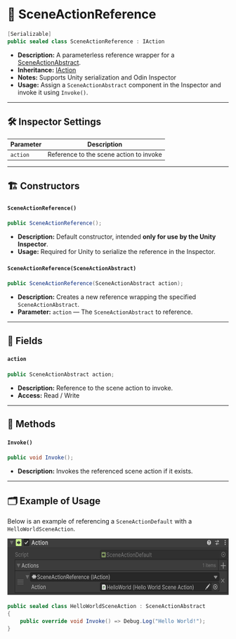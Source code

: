 # 🧩 SceneActionReference

```csharp
[Serializable]
public sealed class SceneActionReference : IAction
```

- **Description:** A parameterless reference wrapper for a [SceneActionAbstract](SceneActionAbstract.md).
- **Inheritance:** [IAction](IAction.md)
- **Notes:** Supports Unity serialization and Odin Inspector
- **Usage:** Assign a `SceneActionAbstract` component in the Inspector and invoke it using `Invoke()`.

---

## 🛠 Inspector Settings

| Parameter | Description                             |
|-----------|-----------------------------------------|
| `action`  | Reference to the scene action to invoke |

---

## 🏗️ Constructors

#### `SceneActionReference()`

```csharp
public SceneActionReference();
```

- **Description:** Default constructor, intended **only for use by the Unity Inspector**.
- **Usage:** Required for Unity to serialize the reference in the Inspector.

#### `SceneActionReference(SceneActionAbstract)`

```csharp
public SceneActionReference(SceneActionAbstract action);
```

- **Description:** Creates a new reference wrapping the specified `SceneActionAbstract`.
- **Parameter:** `action` — The `SceneActionAbstract` to reference.

---

## 🧱 Fields

#### `action`

```csharp
public SceneActionAbstract action;
```

- **Description:** Reference to the scene action to invoke.
- **Access:** Read / Write

---

## 🏹 Methods

#### `Invoke()`

```csharp
public void Invoke();
```

- **Description:** Invokes the referenced scene action if it exists.

---

## 🗂 Example of Usage

Below is an example of referencing a `SceneActionDefault` with a `HelloWorldSceneAction`.

<img src="../../Images/SceneActionReference.png" alt="SceneActionReference non-generic example" width="" height="128">

```csharp
public sealed class HelloWorldSceneAction : SceneActionAbstract
{
    public override void Invoke() => Debug.Log("Hello World!");
}
```